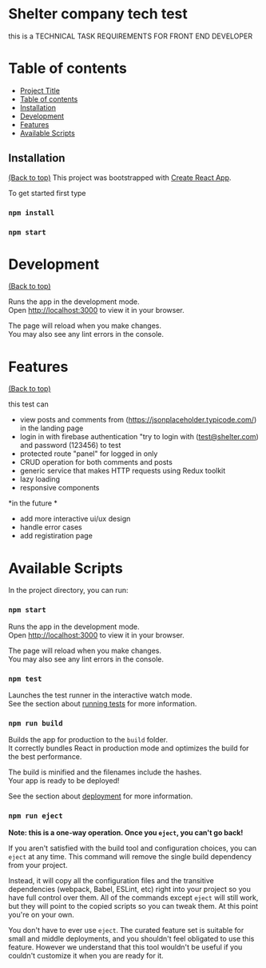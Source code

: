 
# Shelter company tech test

this is a TECHNICAL TASK REQUIREMENTS FOR
FRONT END DEVELOPER 


# Table of contents

- [Project Title](#Shelter-company-tech-test)
- [Table of contents](#table-of-contents)
- [Installation](#installation)
- [Development](#development)
- [Features](#Features)
- [Available Scripts](#Available-Scripts)



## Installation
[(Back to top)](#table-of-contents)
This project was bootstrapped with [Create React App](https://github.com/facebook/create-react-app).

To get started first type
### `npm install` 
### `npm start`

# Development
[(Back to top)](#table-of-contents)

Runs the app in the development mode.\
Open [http://localhost:3000](http://localhost:3000) to view it in your browser.

The page will reload when you make changes.\
You may also see any lint errors in the console.

# Features
[(Back to top)](#table-of-contents)

this test can 
- view posts and comments from (https://jsonplaceholder.typicode.com/) in the landing page
- login in with firebase authentication "try to login with (test@shelter.com) and password (123456) to test
- protected route "panel" for logged in only
- CRUD operation for both comments and posts
-  generic service that makes HTTP requests using Redux toolkit
- lazy loading
- responsive components

*in the future *
- add more interactive ui/ux design
- handle error cases 
- add registiration page


# Available Scripts

In the project directory, you can run:

### `npm start`

Runs the app in the development mode.\
Open [http://localhost:3000](http://localhost:3000) to view it in your browser.

The page will reload when you make changes.\
You may also see any lint errors in the console.

### `npm test`

Launches the test runner in the interactive watch mode.\
See the section about [running tests](https://facebook.github.io/create-react-app/docs/running-tests) for more information.

### `npm run build`

Builds the app for production to the `build` folder.\
It correctly bundles React in production mode and optimizes the build for the best performance.

The build is minified and the filenames include the hashes.\
Your app is ready to be deployed!

See the section about [deployment](https://facebook.github.io/create-react-app/docs/deployment) for more information.

### `npm run eject`

**Note: this is a one-way operation. Once you `eject`, you can't go back!**

If you aren't satisfied with the build tool and configuration choices, you can `eject` at any time. This command will remove the single build dependency from your project.

Instead, it will copy all the configuration files and the transitive dependencies (webpack, Babel, ESLint, etc) right into your project so you have full control over them. All of the commands except `eject` will still work, but they will point to the copied scripts so you can tweak them. At this point you're on your own.

You don't have to ever use `eject`. The curated feature set is suitable for small and middle deployments, and you shouldn't feel obligated to use this feature. However we understand that this tool wouldn't be useful if you couldn't customize it when you are ready for it.
